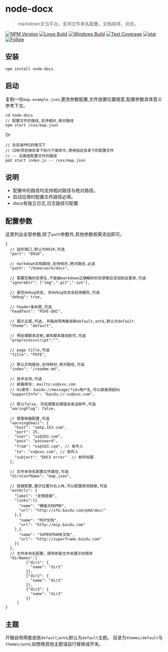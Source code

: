 # node-docx

> markdown文当平台，支持文件夹名配置，文档排序，浏览。

[![NPM Version](https://img.shields.io/npm/v/docx.svg)](https://npmjs.org/package/node-docx)
[![Linux Build](https://img.shields.io/travis/schoeu/docx/master.svg?label=linux)](https://travis-ci.org/schoeu/docx)
[![Windows Build](https://img.shields.io/appveyor/ci/schoeu/docx/master.svg?label=windows)](https://ci.appveyor.com/project/schoeu/docx)
[![Test Coverage](https://img.shields.io/coveralls/schoeu/docx/master.svg)](https://coveralls.io/r/schoeu/docx?branch=master)
[![star](https://img.shields.io/github/stars/schoeu/docx.svg?style=social&label=Star)](https://github.com/schoeu/docx/stargazers)
[![Follow](https://img.shields.io/github/followers/schoeu.svg?style=social&label=Follow)](https://github.com/schoeu)


## 安装

```
npm install node-docx
```

## 启动

复制一份`map.example.json`,更改参数配置,文件放置位置随意,配置参数具体意义参考下文。


```
cd node-docx
// 配置文件的路径,支持相对,绝对路径
npm start /xxx/map.json
```

Or

```
// 在安装PM2的情况下 
// CD到项目根目录下执行下面命令,使用指定目录下的配置文件
// -- 后面是配置文件的路径
pm2 start index.js -- /xxx/map.json
```

## 说明

* 配置中的路径均支持相对路径与绝对路径。
* 启动应用时配置文件路径必填。
* docx有独立日志,日志路径可配置

## 配置参数

这里列出全部参数,除了`path`参数外,其他参数按需添加即可。

```
{
  // 监听端口,默认为8910,可选
  "port": "8910",

  // markdown文档路径,支持相对,绝对路径,必选
  "path": "/home/work/docx",

  // 需要忽略的目录名,不能被markdown正确解析的目录都应该加到这里来,可选
  "ignoreDir": ["img",".git",".svn"],

  // 是否debug状态, 非debug状态会启用缓存,可选
  "debug": true,

  // header条标题,可选
  "headText": "PSFE-DOC",
  
  // 展示主题,可选, 开箱自带两套皮肤default,antd,默认为default.
  "theme": "default",
  
  // 预处理脚本定制,填写脚本路径即可,可选
  "preprocessscript":"",
    
  // page title,可选
  "title": "PSFE",

  // 默认文档路径,支持相对,绝对路径,可选
  "index": "/readme.md",
    
  // 技术支持,可选
  // 邮箱填写: mailto:xx@xxx.com
  // Hi填写: baidu://message/?id=用户名,可以直接调起Hi
  "supportInfo": "baidu://:xx@xxx.com",

  // 默认false, 开启报警后报错会发送邮件,可选
  "waringFlag": false,

  // 报警邮箱配置,可选
  "warningEmail": {
    "host": "smtp.163.com",
    "port": 25,
    "user": "xx@163.com",
    "pass": "password",
    "from": "xx@163.com", // 发件人
    "to": "xx@xxx.com", // 收件人
    "subject": "DOCX error"  // 邮件标题
  },
  
  // 文件夹命名配置文件路径,可选
  "dirsConfName": "map.json",

  // 链接配置,展示位置为右上角,可以配置其他链接,可选
  "extUrls": {
    "label": "友情链接",
    "links":[{
      "name": "栅格文档PMD",
      "url": "http://sfe.baidu.com/pmd/doc/"
    },{
      "name": "MIP文档",
      "url": "http://mip.baidu.com"
    },{
      "name": "SUPERFRAME文档",
      "url": "http://superframe.baidu.com"
    }]
  },
  // 文件夹命名配置，顺序即是文件夹展示的顺序
  "dirNames":[
         {"dir1": {
           "name": "dir1"
         }},
         {"dir2": {
           "name": "dir2"
         }},
         {"dir3": {
           "name": "dir3"
         }}
     ]
}

```

## 主题

开箱自带两套皮肤`default`,`antd`,默认为`default`主题。
目录为`themes/default`与`themes/antd`,如想换其他主题请自行替换或开发。
